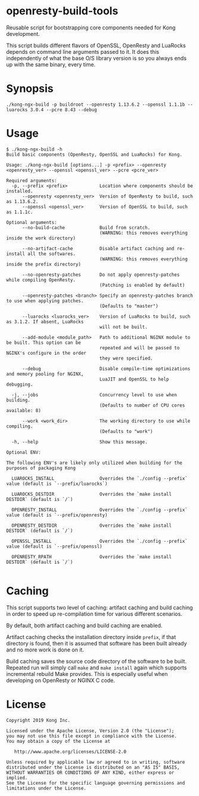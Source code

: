 # openresty-build-tools

Reusable script for bootstrapping core components needed for Kong development.

This script builds different flavors of OpenSSL, OpenResty and LuaRocks depends on command
line arguments passed to it. It does this independently of what the base O/S library version
is so you always ends up with the same binary, every time.

# Synopsis
```
./kong-ngx-build -p buildroot --openresty 1.13.6.2 --openssl 1.1.1b --luarocks 3.0.4 --pcre 8.43 --debug
```

# Usage
```
$ ./kong-ngx-build -h
Build basic components (OpenResty, OpenSSL and LuaRocks) for Kong.

Usage: ./kong-ngx-build [options...] -p <prefix> --openresty <openresty_ver> --openssl <openssl_ver> --pcre <pcre_ver>

Required arguments:
  -p, --prefix <prefix>            Location where components should be installed.
      --openresty <openresty_ver>  Version of OpenResty to build, such as 1.13.6.2.
      --openssl <openssl_ver>      Version of OpenSSL to build, such as 1.1.1c.

Optional arguments:
      --no-build-cache             Build from scratch.
                                   (WARNING: this removes everything inside the work directory)

      --no-artifact-cache          Disable artifact caching and re-install all the softwares.
                                   (WARNING: this removes everything inside the prefix directory)

      --no-openresty-patches       Do not apply openresty-patches while compiling OpenResty.
                                   (Patching is enabled by default)

      --openresty-patches <branch> Specify an openresty-patches branch to use when applying patches.
                                   (Defaults to "master")

      --luarocks <luarocks_ver>    Version of LuaRocks to build, such as 3.1.2. If absent, LuaRocks
                                   will not be built.

      --add-module <module_path>   Path to additional NGINX module to be built. This option can be
                                   repeated and will be passed to NGINX's configure in the order
                                   they were specified.

      --debug                      Disable compile-time optimizations and memory pooling for NGINX,
                                   LuaJIT and OpenSSL to help debugging.

  -j, --jobs                       Concurrency level to use when building.
                                   (Defaults to number of CPU cores available: 8)

      --work <work_dir>            The working directory to use while compiling.
                                   (Defaults to "work")

  -h, --help                       Show this message.

Optional ENV:

The following ENV's are likely only utilized when building for the purposes of packaging Kong

  LUAROCKS_INSTALL                 Overrides the `./config --prefix` value (default is `--prefix/luarocks`)
  
  LUAROCKS_DESTDIR                 Overrides the `make install DESTDIR` (default is `/`)
  
  OPENRESTY_INSTALL                Overrides the `./config --prefix` value (default is `--prefix/openresty)
  
  OPENRESTY_DESTDIR                Overrides the `make install DESTDIR` (default is `/`)
  
  OPENSSL_INSTALL                  Overrides the `./config --prefix` value (default is `--prefix/openssl)
  
  OPENRESTY_RPATH                  Overrides the `make install DESTDIR` (default is `/`)
  
```

# Caching
This script supports two level of caching: artifact caching and build caching
in order to speed up re-compilation time for various different scenarios.

By default, both artifact caching and build caching are enabled.

Artifact caching checks the installation directory inside `prefix`, if that
directory is found, then it is assumed that software has been built already
and no more work is done on it.

Build caching saves the source code directory of the software to be built.
Repeated run will simply call `make` and `make install` again which supports
incremental rebuild Make provides. This is especially useful when developing
on OpenResty or NGINX C code.

# License

```
Copyright 2019 Kong Inc.

Licensed under the Apache License, Version 2.0 (the "License");
you may not use this file except in compliance with the License.
You may obtain a copy of the License at

   http://www.apache.org/licenses/LICENSE-2.0

Unless required by applicable law or agreed to in writing, software
distributed under the License is distributed on an "AS IS" BASIS,
WITHOUT WARRANTIES OR CONDITIONS OF ANY KIND, either express or implied.
See the License for the specific language governing permissions and
limitations under the License.
```
